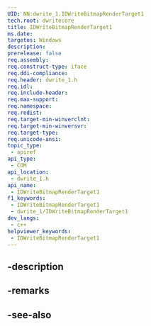 ```yaml
---
UID: NN:dwrite_1.IDWriteBitmapRenderTarget1
tech.root: dwritecore
title: IDWriteBitmapRenderTarget1
ms.date: 
targetos: Windows
description: 
prerelease: false
req.assembly: 
req.construct-type: iface
req.ddi-compliance: 
req.header: dwrite_1.h
req.idl: 
req.include-header: 
req.max-support: 
req.namespace: 
req.redist: 
req.target-min-winverclnt: 
req.target-min-winversvr: 
req.target-type: 
req.unicode-ansi: 
topic_type:
 - apiref
api_type:
 - COM
api_location:
 - dwrite_1.h
api_name:
 - IDWriteBitmapRenderTarget1
f1_keywords:
 - IDWriteBitmapRenderTarget1
 - dwrite_1/IDWriteBitmapRenderTarget1
dev_langs:
 - c++
helpviewer_keywords:
 - IDWriteBitmapRenderTarget1
---
```


## -description

## -remarks

## -see-also

